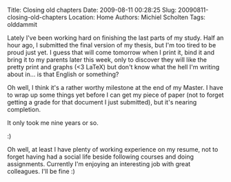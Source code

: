 Title: Closing old chapters
Date: 2009-08-11 00:28:25
Slug: 20090811-closing-old-chapters
Location: Home
Authors: Michiel Scholten
Tags: olddammit

<p>Lately I've been working hard on finishing the last parts of my study. Half an hour ago, I submitted the final version of my thesis, but I'm too tired to be proud just yet. I guess that will come tomorrow when I print it, bind it and bring it to my parents later this week, only to discover they will like the pretty print and graphs (<3 LaTeX) but don't know what the hell I'm writing about in... is that English or something?</p>

<p>Oh well, I think it's a rather worthy milestone at the end of my Master. I have to wrap up some things yet before I can get my piece of paper (not to forget getting a grade for that document I just submitted), but it's nearing completion.</p>

<p>It only took me nine years or so.</p>

<p>:)</p>

<p>Oh well, at least I have plenty of working experience on my resume, not to forget having had a social life beside following courses and doing assignments. Currently I'm enjoying an interesting job with great colleagues. I'll be fine :)</p>
